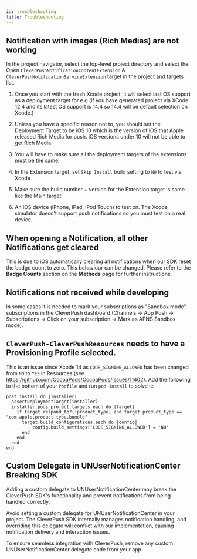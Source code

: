 ```yaml
---
id: troubleshooting
title: Troubleshooting
---
```


## Notification with images (Rich Medias) are not working

In the project navigator, select the top-level project directory and select the Open `CleverPushNotificationContentExtension` & `CleverPushNotificationServiceExtension` target in the project and targets list.

1. Once you start with the fresh Xcode project, it will select last OS support as a deployment target for e.g (if you have generated project via XCode 12.4 and its latest OS support is 14.4 so 14.4 will be default selection on Xcode.)

2. Unless you have a specific reason not to, you should set the Deployment Target to be iOS 10 which is the version of iOS that Apple released Rich Media for push. iOS versions under 10 will not be able to get Rich Media.

3. You will have to make sure all the deployment targets of the extensions must be the same.

4. In the Extension target, set `Skip Install` build setting to `NO` to test via Xcode

5. Make sure the build number + version for the Extension target is same like the Main target

6. An iOS device (iPhone, iPad, iPod Touch) to test on. The Xcode simulator doesn't support push notifications so you must test on a real device.


## When opening a Notification, all other Notifications get cleared

This is due to iOS automatically clearing all notifications when our SDK reset the badge count to zero. This behaviour can be changed.
Please refer to the **Badge Counts** section on the **Methods** page for further instructions.


## Notifications not received while developing

In some cases it is needed to mark your subscriptions as "Sandbox mode" subscriptions in the CleverPush dashboard (Channels -> App Push -> Subscriptions -> Click on your subscription -> Mark as APNS Sandbox mode).


## `CleverPush-CleverPushResources` needs to have a Provisioning Profile selected.

This is an issue since Xcode 14 as `CODE_SIGNING_ALLOWED` has been changed from `NO` to `YES` in Resources (see https://github.com/CocoaPods/CocoaPods/issues/11402). Add the following to the bottom of your `Podfile` and run `pod install` to solve it:

```
post_install do |installer|
  assertDeploymentTarget(installer)
  installer.pods_project.targets.each do |target|
    if target.respond_to?(:product_type) and target.product_type == "com.apple.product-type.bundle"
      target.build_configurations.each do |config|
          config.build_settings['CODE_SIGNING_ALLOWED'] = 'NO'
      end
    end
  end
end
```

## Custom Delegate in UNUserNotificationCenter Breaking SDK

Adding a custom delegate to UNUserNotificationCenter may break the CleverPush SDK's functionality and prevent notifications from being handled correctly.

Avoid setting a custom delegate for UNUserNotificationCenter in your project. The CleverPush SDK internally manages notification handling, and overriding this delegate will conflict with our implementation, causing notification delivery and interaction issues.

To ensure seamless integration with CleverPush, remove any custom UNUserNotificationCenter delegate code from your app.